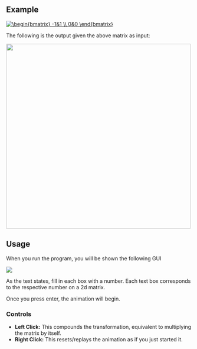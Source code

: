 ## Example

<a href="https://www.codecogs.com/eqnedit.php?latex=\begin{bmatrix}&space;-1&1&space;\\&space;0&0&space;\end{bmatrix}" target="_blank"><img src="https://latex.codecogs.com/gif.latex?\begin{bmatrix}&space;-1&1&space;\\&space;0&0&space;\end{bmatrix}" title="\begin{bmatrix} -1&1 \\ 0&0 \end{bmatrix}" /></a>
<br>

The following is the output given the above matrix as input:

<img src="https://i.imgur.com/Zl3v0ei.gif" width="500">

## Usage

When you run the program, you will be shown the following GUI<br>

<img src="https://i.imgur.com/bRpuyWj.jpg"><br>

As the text states, fill in each box with a number. Each text box corresponds to the respective number on a 2d matrix.

Once you press enter, the animation will begin.
### Controls
  * **Left Click:** This compounds the transformation, equivalent to multiplying the matrix by itself.
  * **Right Click:** This resets/replays the animation as if you just started it. 
